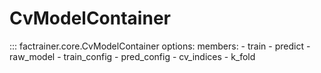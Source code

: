 # CvModelContainer

<!-- Workaround: Explicitly specifying members since the global options filter is not working as expected -->

::: factrainer.core.CvModelContainer
    options:
        members: 
        - train 
        - predict 
        - raw_model 
        - train_config 
        - pred_config 
        - cv_indices 
        - k_fold
